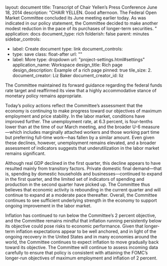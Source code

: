 layout: document
title: Transcript of Chair Yellen’s Press Conference June 18, 2014
description: "CHAIR YELLEN. Good afternoon. The Federal Open Market Committee concluded its June meeting earlier today. As was indicated in our policy statement, the Committee decided to make another modest reduction in the pace of its purchases of longer-term securities. "
application: docs
document_type: rich
folderish: false
parent: minutes
sidebar_controls:
  - label: Create document
    type: link
document_controls:
  - type: save
    class: float-after
    url: ""
  - label: More
    type: dropdown
    url: "project-settings.html#settings"
application_name: Workspace
design_title: Rich page
design_description: Example of a rich page
pinned: true
tile_size: 2.
document_creator: Liz Baker
document_creator_id: liz

The Committee maintained its forward guidance regarding the federal funds rate target and reaffirmed its view that a highly accommodative stance of monetary policy remains appropriate.

Today’s policy actions reflect the Committee’s assessment that the economy is continuing to make progress toward our objectives of maximum employment and price stability. In the labor market, conditions have improved further. The unemployment rate, at 6.3 percent, is four-tenths lower than at the time of our March meeting, and the broader U-6 measure—which includes marginally attached workers and those working part time but preferring full-time work—has fallen by a similar amount. Even given these declines, however, unemployment remains elevated, and a broader assessment of indicators suggests that underutilization in the labor market remains significant.

Although real GDP declined in the first quarter, this decline appears to have resulted mainly from transitory factors. Private domestic final demand—that is, spending by domestic households and businesses—continued to expand in the first quarter, and the limited set of indicators of spending and production in the second quarter have picked up. The Committee thus believes that economic activity is rebounding in the current quarter and will continue to expand at a moderate pace thereafter. Overall, the Committee continues to see sufficient underlying strength in the economy to support ongoing improvement in the labor market.

Inflation has continued to run below the Committee’s 2 percent objective, and the Committee remains mindful that inflation running persistently below its objective could pose risks to economic performance. Given that longer-term inflation expectations appear to be well anchored, and in light of the ongoing recovery in the United States and in many economies around the world, the Committee continues to expect inflation to move gradually back toward its objective. The Committee will continue to assess incoming data carefully to ensure that policy is consistent with attaining the FOMC’s longer-run objectives of maximum employment and inflation of 2 percent.
